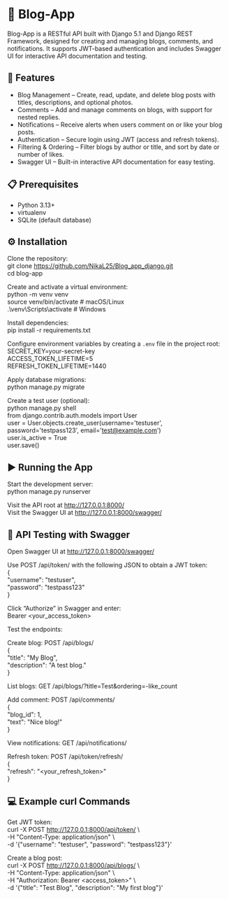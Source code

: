 # 📘 Blog-App

Blog-App is a RESTful API built with Django 5.1 and Django REST Framework, designed for creating and managing blogs, comments, and notifications. It supports JWT-based authentication and includes Swagger UI for interactive API documentation and testing.

## 🚀 Features

- Blog Management – Create, read, update, and delete blog posts with titles, descriptions, and optional photos.  
- Comments – Add and manage comments on blogs, with support for nested replies.  
- Notifications – Receive alerts when users comment on or like your blog posts.  
- Authentication – Secure login using JWT (access and refresh tokens).  
- Filtering & Ordering – Filter blogs by author or title, and sort by date or number of likes.  
- Swagger UI – Built-in interactive API documentation for easy testing.

## 📋 Prerequisites

- Python 3.13+  
- virtualenv  
- SQLite (default database)

## ⚙️ Installation

Clone the repository:  
git clone https://github.com/NikaL25/Blog_app_django.git  
cd blog-app

Create and activate a virtual environment:  
python -m venv venv  
source venv/bin/activate        # macOS/Linux  
.\venv\Scripts\activate         # Windows

Install dependencies:  
pip install -r requirements.txt

Configure environment variables by creating a `.env` file in the project root:  
SECRET_KEY=your-secret-key  
ACCESS_TOKEN_LIFETIME=5  
REFRESH_TOKEN_LIFETIME=1440

Apply database migrations:  
python manage.py migrate

Create a test user (optional):  
python manage.py shell  
from django.contrib.auth.models import User  
user = User.objects.create_user(username='testuser', password='testpass123', email='test@example.com')  
user.is_active = True  
user.save()

## ▶️ Running the App

Start the development server:  
python manage.py runserver

Visit the API root at http://127.0.0.1:8000/  
Visit the Swagger UI at http://127.0.0.1:8000/swagger/

## 🧪 API Testing with Swagger

Open Swagger UI at http://127.0.0.1:8000/swagger/  

Use POST /api/token/ with the following JSON to obtain a JWT token:  
{  
  "username": "testuser",  
  "password": "testpass123"  
}

Click “Authorize” in Swagger and enter:  
Bearer <your_access_token>

Test the endpoints:  

Create blog: POST /api/blogs/  
{  
  "title": "My Blog",  
  "description": "A test blog."  
}

List blogs: GET /api/blogs/?title=Test&ordering=-like_count

Add comment: POST /api/comments/  
{  
  "blog_id": 1,  
  "text": "Nice blog!"  
}

View notifications: GET /api/notifications/

Refresh token: POST /api/token/refresh/  
{  
  "refresh": "<your_refresh_token>"  
}

## 💻 Example curl Commands

Get JWT token:  
curl -X POST http://127.0.0.1:8000/api/token/ \  
     -H "Content-Type: application/json" \  
     -d '{"username": "testuser", "password": "testpass123"}'

Create a blog post:  
curl -X POST http://127.0.0.1:8000/api/blogs/ \  
     -H "Content-Type: application/json" \  
     -H "Authorization: Bearer <access_token>" \  
     -d '{"title": "Test Blog", "description": "My first blog"}'
